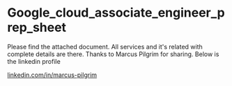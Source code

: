 # Google_cloud_associate_engineer_prep_sheet
Please find the attached document. All services and it's related with complete details are there.
Thanks to Marcus Pilgrim for sharing. Below is the linkedin profile

[linkedin.com/in/marcus-pilgrim]()
